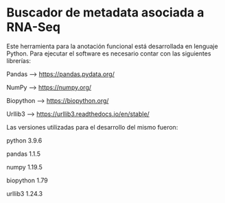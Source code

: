 # Buscador de metadata asociada a RNA-Seq

Este herramienta para la anotación funcional está desarrollada en lenguaje Python. Para ejecutar el software es necesario contar con las siguientes librerías:

Pandas --> https://pandas.pydata.org/

NumPy --> https://numpy.org/

Biopython --> https://biopython.org/

Urllib3 --> https://urllib3.readthedocs.io/en/stable/

Las versiones utilizadas para el desarrollo del mismo fueron:

python 3.9.6

pandas 1.1.5

numpy 1.19.5

biopython 1.79

urllib3 1.24.3
